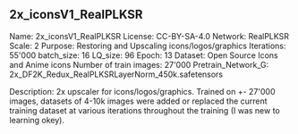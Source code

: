 ## 2x_iconsV1_RealPLKSR

Name: 2x_iconsV1_RealPLKSR
License: CC-BY-SA-4.0
Network: RealPLKSR
Scale: 2
Purpose: Restoring and Upscaling icons/logos/graphics
Iterations: 55'000
batch_size: 16
LQ_size: 96
Epoch: 13
Dataset: Open Source Icons and Anime icons
Number of train images: 27'000
Pretrain_Network_G: 2x_DF2K_Redux_RealPLKSRLayerNorm_450k.safetensors

Description: 2x upscaler for icons/logos/graphics. Trained on +- 27'000 images, datasets of 4-10k images were added or replaced the current training dataset at various iterations throughout the training (I was new to learning okey).
